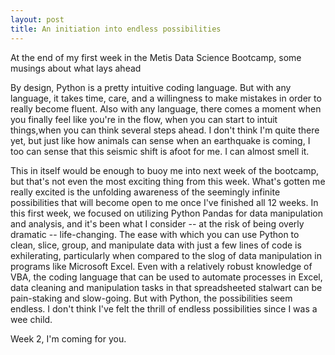 ```yaml
---
layout: post
title: An initiation into endless possibilities
---
```


<div class="message">
  At the end of my first week in the Metis Data Science Bootcamp, some musings about what lays ahead
</div>

By design, Python is a pretty intuitive coding language. But with any language, it takes time, care, and a willingness to make mistakes in order to really become fluent. Also with any language, there comes a moment when you finally feel like you're in the flow, when you can start to intuit things,when you can think several steps ahead. I don't think I'm quite there yet, but just like how animals can sense when an earthquake is coming, I too can sense that this seismic shift is afoot for me. I can almost smell it.

This in itself would be enough to buoy me into next week of the bootcamp, but that's not even the most exciting thing from this week. What's gotten me really excited is the unfolding awareness of the seemingly infinite possibilities that will become open to me once I've finished all 12 weeks. In this first week, we focused on utilizing Python Pandas for data manipulation and analysis, and it's been what I consider -- at the risk of being overly dramatic -- life-changing. The ease with which you can use Python to clean, slice, group, and manipulate data with just a few lines of code is exhilerating, particularly when compared to the slog of data manipulation in programs like Microsoft Excel. Even with a relatively robust knowledge of VBA, the coding language that can be used to automate processes in Excel, data cleaning and manipulation tasks in that spreadsheeted stalwart can be pain-staking and slow-going. But with Python, the possibilities seem endless. I don't think I've felt the thrill of endless possibilities since I was a wee child.

Week 2, I'm coming for you.
